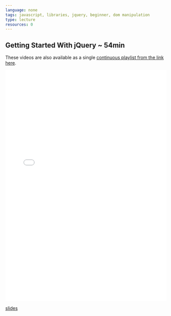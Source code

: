 ```yaml
---
language: none
tags: javascript, libraries, jquery, beginner, dom manipulation
type: lecture
resources: 0
---
```


## Getting Started With jQuery ~ 54min

These videos are also available as a single [continuous playlist from the link here](https://www.youtube.com/watch?v=P20_xs-vd5s&list=PLj148bJp5wix9lG_TR8qwSBUZLaCj7MEv&index=1).

<iframe width="100%" height="720" src="//www.youtube.com/embed/P20_xs-vd5s?list=PLj148bJp5wix9lG_TR8qwSBUZLaCj7MEv" frameborder="0" allowfullscreen></iframe>

[slides](https://docs.google.com/presentation/d/1fmBG0vUTzwVdk-wgTpE0xmnC3o-CUby_G0h6cQYUxyo/edit?usp=sharing)